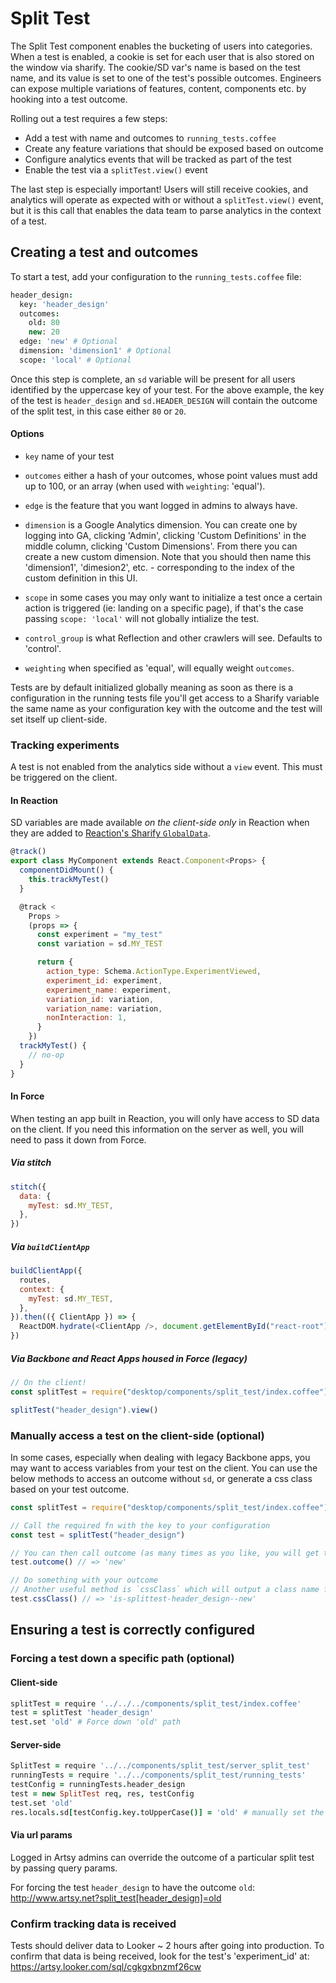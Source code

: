 # Split Test

The Split Test component enables the bucketing of users into categories. When a test is enabled, a cookie is set for each user that is also stored on the window via sharify. The cookie/SD var's name is based on the test name, and its value is set to one of the test's possible outcomes. Engineers can expose multiple variations of features, content, components etc. by hooking into a test outcome.

Rolling out a test requires a few steps:

- Add a test with name and outcomes to `running_tests.coffee`
- Create any feature variations that should be exposed based on outcome
- Configure analytics events that will be tracked as part of the test
- Enable the test via a `splitTest.view()` event

The last step is especially important! Users will still receive cookies, and analytics will operate as expected with or without a `splitTest.view()` event, but it is this call that enables the data team to parse analytics in the context of a test.

## Creating a test and outcomes

To start a test, add your configuration to the `running_tests.coffee` file:

```coffeescript
header_design:
  key: 'header_design'
  outcomes:
    old: 80
    new: 20
  edge: 'new' # Optional
  dimension: 'dimension1' # Optional
  scope: 'local' # Optional
```

Once this step is complete, an `sd` variable will be present for all users identified by the uppercase key of your test. For the above example, the key of the test is `header_design` and `sd.HEADER_DESIGN` will contain the outcome of the split test, in this case either `80` or `20`.

#### Options

- `key` name of your test

- `outcomes` either a hash of your outcomes, whose point values must add up to 100, or an array (when used with `weighting`: 'equal').

- `edge` is the feature that you want logged in admins to always have.

- `dimension` is a Google Analytics dimension. You can create one by logging into GA, clicking 'Admin', clicking 'Custom Definitions' in the middle column, clicking 'Custom Dimensions'. From there you can create a new custom dimension. Note that you should then name this 'dimension1', 'dimesion2', etc. - corresponding to the index of the custom definition in this UI.

- `scope` in some cases you may only want to initialize a test once a certain action is triggered (ie: landing on a specific page), if that's the case passing `scope: 'local'` will not globally intialize the test.

- `control_group` is what Reflection and other crawlers will see. Defaults to 'control'.

- `weighting` when specified as 'equal', will equally weight `outcomes`.

Tests are by default initialized globally meaning as soon as there is a configuration in the running tests file you'll get access to a Sharify variable the same name as your configuration key with the outcome and the test will set itself up client-side.

### Tracking experiments

A test is not enabled from the analytics side without a `view` event. This must be triggered on the client.

#### In Reaction

SD variables are made available _on the client-side only_ in Reaction when they are added to [Reaction's Sharify `GlobalData`](https://github.com/artsy/reaction/blob/master/typings/sharify.d.ts).

```javascript
@track()
export class MyComponent extends React.Component<Props> {
  componentDidMount() {
    this.trackMyTest()
  }

  @track <
    Props >
    (props => {
      const experiment = "my_test"
      const variation = sd.MY_TEST

      return {
        action_type: Schema.ActionType.ExperimentViewed,
        experiment_id: experiment,
        experiment_name: experiment,
        variation_id: variation,
        variation_name: variation,
        nonInteraction: 1,
      }
    })
  trackMyTest() {
    // no-op
  }
}
```

#### In Force

When testing an app built in Reaction, you will only have access to SD data on the client. If you need this information on the server as well, you will need to pass it down from Force.

##### Via stitch

```javascript
stitch({
  data: {
    myTest: sd.MY_TEST,
  },
})
```

##### Via `buildClientApp`

```javascript
buildClientApp({
  routes,
  context: {
    myTest: sd.MY_TEST,
  },
}).then(({ ClientApp }) => {
  ReactDOM.hydrate(<ClientApp />, document.getElementById("react-root"))
})
```

##### Via Backbone and React Apps housed in Force (legacy)

```javascript
// On the client!
const splitTest = require("desktop/components/split_test/index.coffee")

splitTest("header_design").view()
```

### Manually access a test on the client-side (optional)

In some cases, especially when dealing with legacy Backbone apps, you may want to access variables from your test on the client. You can use the below methods to access an outcome without `sd`, or generate a css class based on your test outcome.

```javascript
const splitTest = require("desktop/components/split_test/index.coffee")

// Call the required fn with the key to your configuration
const test = splitTest("header_design")

// You can then call outcome (as many times as you like, you will get the same outcome for the same user)
test.outcome() // => 'new'

// Do something with your outcome
// Another useful method is `cssClass` which will output a class name for use in stylesheets
test.cssClass() // => 'is-splittest-header_design--new'
```

## Ensuring a test is correctly configured

### Forcing a test down a specific path (optional)

#### Client-side

```coffeescript
splitTest = require '../../../components/split_test/index.coffee'
test = splitTest 'header_design'
test.set 'old' # Force down 'old' path
```

#### Server-side

```coffeescript
SplitTest = require '../../components/split_test/server_split_test'
runningTests = require '../../components/split_test/running_tests'
testConfig = runningTests.header_design
test = new SplitTest req, res, testConfig
test.set 'old'
res.locals.sd[testConfig.key.toUpperCase()] = 'old' # manually set the Sharify variable
```

#### Via url params

Logged in Artsy admins can override the outcome of a particular split test by passing query params.

For forcing the test `header_design` to have the outcome `old`:
http://www.artsy.net?split_test[header_design]=old

### Confirm tracking data is received

Tests should deliver data to Looker ~ 2 hours after going into production. To confirm that data is being received, look for the test's 'experiment_id' at:
https://artsy.looker.com/sql/cgkgxbnzmf26cw
